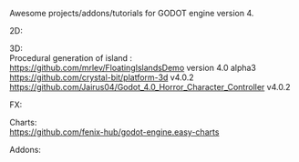 Awesome projects/addons/tutorials for GODOT engine version 4.

2D:  

3D:  
Procedural generation of island :  
https://github.com/mrlev/FloatingIslandsDemo  version 4.0 alpha3  
https://github.com/crystal-bit/platform-3d v4.0.2  
https://github.com/Jairus04/Godot_4.0_Horror_Character_Controller v4.0.2  

FX:  

Charts:  
https://github.com/fenix-hub/godot-engine.easy-charts  

Addons:  
